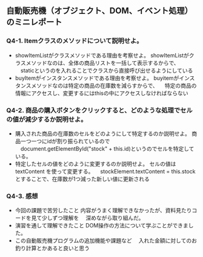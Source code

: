 ## 自動販売機（オブジェクト、DOM、イベント処理）のミニレポート
### Q4-1. Itemクラスのメソッドについて説明せよ。
* showItemListがクラスメソッドである理由を考察せよ。
  showItemListがクラスメソッドなのは、全体の商品リストを一括して表示するからで、
　staticというのを入れることでクラスから直接呼び出せるようにしている
* buyItemがインスタンスメソッドである理由を考察せよ。
  buyitemがインスタンスメソッドなのは特定の商品の在庫数を減らすからで、
　特定の商品の情報にアクセスし、変更するにはthisの中にアクセスしなければならない
### Q4-2. 商品の購入ボタンをクリックすると、どのような処理でセルの値が減少するか説明せよ。
* 購入された商品の在庫数のセルをどのようにして特定するのか説明せよ。
  商品一つ一つにidが割り振られているので
　document.getElementById("stock" + this.id)というのでセルを特定している。
* 特定したセルの値をどのように変更するのか説明せよ。
  セルの値は textContent を使って変更する。
　stockElement.textContent = this.stock とすることで、在庫数が1つ減った新しい値に更新される
### Q4-3. 感想
* 今回の課題で苦労したこと
  内容がうまく理解できなかったが、資料見たりコードを見て少しずつ理解を
　深めながら取り組んだ。
* 演習を通して理解できたこと
  DOM操作の方法について学ぶことができました。
* この自動販売機プログラムの追加機能や課題など
　入れた金額に対してのお釣り計算とかあると良いと思う
